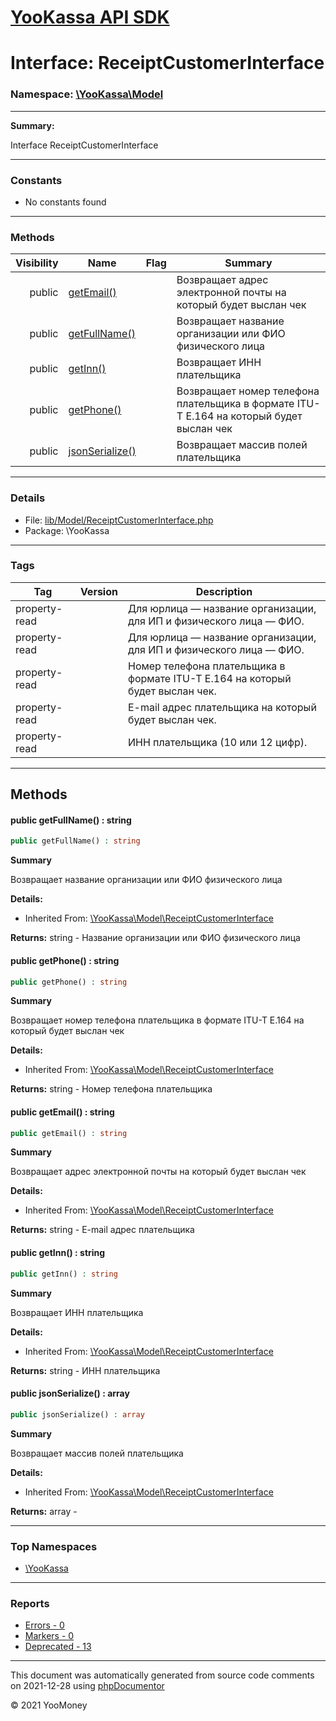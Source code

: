 # [YooKassa API SDK](../home.md)

# Interface: ReceiptCustomerInterface
### Namespace: [\YooKassa\Model](../namespaces/yookassa-model.md)
---
**Summary:**

Interface ReceiptCustomerInterface

---
### Constants
* No constants found

---
### Methods
| Visibility | Name | Flag | Summary |
| ----------:| ---- | ---- | ------- |
| public | [getEmail()](../classes/YooKassa-Model-ReceiptCustomerInterface.md#method_getEmail) |  | Возвращает адрес электронной почты на который будет выслан чек |
| public | [getFullName()](../classes/YooKassa-Model-ReceiptCustomerInterface.md#method_getFullName) |  | Возвращает название организации или ФИО физического лица |
| public | [getInn()](../classes/YooKassa-Model-ReceiptCustomerInterface.md#method_getInn) |  | Возвращает ИНН плательщика |
| public | [getPhone()](../classes/YooKassa-Model-ReceiptCustomerInterface.md#method_getPhone) |  | Возвращает номер телефона плательщика в формате ITU-T E.164 на который будет выслан чек |
| public | [jsonSerialize()](../classes/YooKassa-Model-ReceiptCustomerInterface.md#method_jsonSerialize) |  | Возвращает массив полей плательщика |

---
### Details
* File: [lib/Model/ReceiptCustomerInterface.php](../../lib/Model/ReceiptCustomerInterface.php)
* Package: \YooKassa

---
### Tags
| Tag | Version | Description |
| --- | ------- | ----------- |
| property-read |  | Для юрлица — название организации, для ИП и физического лица — ФИО. |
| property-read |  | Для юрлица — название организации, для ИП и физического лица — ФИО. |
| property-read |  | Номер телефона плательщика в формате ITU-T E.164 на который будет выслан чек. |
| property-read |  | E-mail адрес плательщика на который будет выслан чек. |
| property-read |  | ИНН плательщика (10 или 12 цифр). |

---
## Methods
<a name="method_getFullName" class="anchor"></a>
#### public getFullName() : string

```php
public getFullName() : string
```

**Summary**

Возвращает название организации или ФИО физического лица

**Details:**
* Inherited From: [\YooKassa\Model\ReceiptCustomerInterface](../classes/YooKassa-Model-ReceiptCustomerInterface.md)

**Returns:** string - Название организации или ФИО физического лица


<a name="method_getPhone" class="anchor"></a>
#### public getPhone() : string

```php
public getPhone() : string
```

**Summary**

Возвращает номер телефона плательщика в формате ITU-T E.164 на который будет выслан чек

**Details:**
* Inherited From: [\YooKassa\Model\ReceiptCustomerInterface](../classes/YooKassa-Model-ReceiptCustomerInterface.md)

**Returns:** string - Номер телефона плательщика


<a name="method_getEmail" class="anchor"></a>
#### public getEmail() : string

```php
public getEmail() : string
```

**Summary**

Возвращает адрес электронной почты на который будет выслан чек

**Details:**
* Inherited From: [\YooKassa\Model\ReceiptCustomerInterface](../classes/YooKassa-Model-ReceiptCustomerInterface.md)

**Returns:** string - E-mail адрес плательщика


<a name="method_getInn" class="anchor"></a>
#### public getInn() : string

```php
public getInn() : string
```

**Summary**

Возвращает ИНН плательщика

**Details:**
* Inherited From: [\YooKassa\Model\ReceiptCustomerInterface](../classes/YooKassa-Model-ReceiptCustomerInterface.md)

**Returns:** string - ИНН плательщика


<a name="method_jsonSerialize" class="anchor"></a>
#### public jsonSerialize() : array

```php
public jsonSerialize() : array
```

**Summary**

Возвращает массив полей плательщика

**Details:**
* Inherited From: [\YooKassa\Model\ReceiptCustomerInterface](../classes/YooKassa-Model-ReceiptCustomerInterface.md)

**Returns:** array - 




---

### Top Namespaces

* [\YooKassa](../namespaces/yookassa.md)

---

### Reports
* [Errors - 0](../reports/errors.md)
* [Markers - 0](../reports/markers.md)
* [Deprecated - 13](../reports/deprecated.md)

---

This document was automatically generated from source code comments on 2021-12-28 using [phpDocumentor](http://www.phpdoc.org/)

&copy; 2021 YooMoney